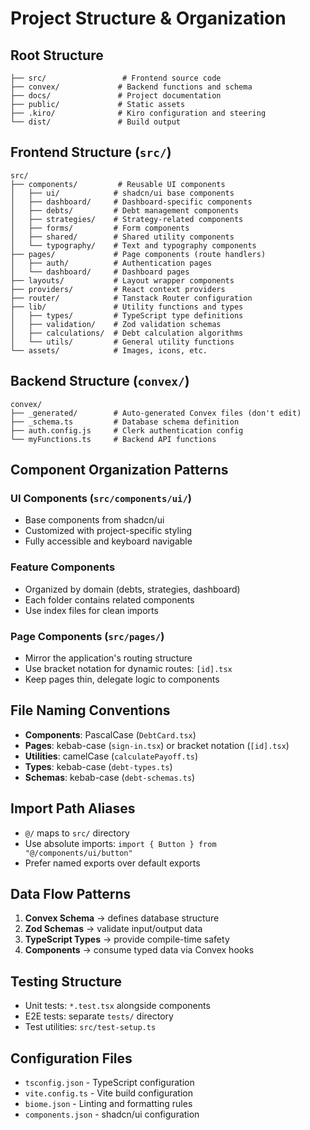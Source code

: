 # Project Structure & Organization

## Root Structure

```
├── src/                 # Frontend source code
├── convex/             # Backend functions and schema
├── docs/               # Project documentation
├── public/             # Static assets
├── .kiro/              # Kiro configuration and steering
└── dist/               # Build output
```

## Frontend Structure (`src/`)

```
src/
├── components/         # Reusable UI components
│   ├── ui/            # shadcn/ui base components
│   ├── dashboard/     # Dashboard-specific components
│   ├── debts/         # Debt management components
│   ├── strategies/    # Strategy-related components
│   ├── forms/         # Form components
│   ├── shared/        # Shared utility components
│   └── typography/    # Text and typography components
├── pages/             # Page components (route handlers)
│   ├── auth/          # Authentication pages
│   └── dashboard/     # Dashboard pages
├── layouts/           # Layout wrapper components
├── providers/         # React context providers
├── router/            # Tanstack Router configuration
├── lib/               # Utility functions and types
│   ├── types/         # TypeScript type definitions
│   ├── validation/    # Zod validation schemas
│   ├── calculations/  # Debt calculation algorithms
│   └── utils/         # General utility functions
└── assets/            # Images, icons, etc.
```

## Backend Structure (`convex/`)

```
convex/
├── _generated/        # Auto-generated Convex files (don't edit)
├── _schema.ts         # Database schema definition
├── auth.config.js     # Clerk authentication config
└── myFunctions.ts     # Backend API functions
```

## Component Organization Patterns

### UI Components (`src/components/ui/`)

- Base components from shadcn/ui
- Customized with project-specific styling
- Fully accessible and keyboard navigable

### Feature Components

- Organized by domain (debts, strategies, dashboard)
- Each folder contains related components
- Use index files for clean imports

### Page Components (`src/pages/`)

- Mirror the application's routing structure
- Use bracket notation for dynamic routes: `[id].tsx`
- Keep pages thin, delegate logic to components

## File Naming Conventions

- **Components**: PascalCase (`DebtCard.tsx`)
- **Pages**: kebab-case (`sign-in.tsx`) or bracket notation (`[id].tsx`)
- **Utilities**: camelCase (`calculatePayoff.ts`)
- **Types**: kebab-case (`debt-types.ts`)
- **Schemas**: kebab-case (`debt-schemas.ts`)

## Import Path Aliases

- `@/` maps to `src/` directory
- Use absolute imports: `import { Button } from "@/components/ui/button"`
- Prefer named exports over default exports

## Data Flow Patterns

1. **Convex Schema** → defines database structure
2. **Zod Schemas** → validate input/output data
3. **TypeScript Types** → provide compile-time safety
4. **Components** → consume typed data via Convex hooks

## Testing Structure

- Unit tests: `*.test.tsx` alongside components
- E2E tests: separate `tests/` directory
- Test utilities: `src/test-setup.ts`

## Configuration Files

- `tsconfig.json` - TypeScript configuration
- `vite.config.ts` - Vite build configuration
- `biome.json` - Linting and formatting rules
- `components.json` - shadcn/ui configuration
